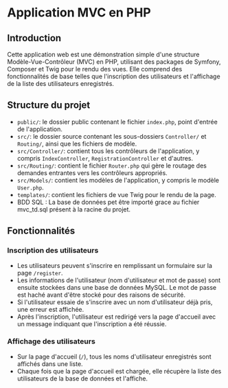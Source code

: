 # Application MVC en PHP

## Introduction

Cette application web est une démonstration simple d'une structure Modèle-Vue-Contrôleur (MVC) en PHP, utilisant des packages de Symfony, Composer et Twig pour le rendu des vues. Elle comprend des fonctionnalités de base telles que l'inscription des utilisateurs et l'affichage de la liste des utilisateurs enregistrés.

## Structure du projet

- `public/`: le dossier public contenant le fichier `index.php`, point d'entrée de l'application.
- `src/`: le dossier source contenant les sous-dossiers `Controller/` et `Routing/`, ainsi que les fichiers de modèle.
- `src/Controller/`: contient tous les contrôleurs de l'application, y compris `IndexController`, `RegistrationController` et d'autres.
- `src/Routing/`: contient le fichier `Router.php` qui gère le routage des demandes entrantes vers les contrôleurs appropriés.
- `src/Models/`: contient les modèles de l'application, y compris le modèle `User.php`.
- `templates/`: contient les fichiers de vue Twig pour le rendu de la page.
- BDD SQL : La base de données pet être importé grace au fichier mvc_td.sql présent à la racine du projet.

## Fonctionnalités

### Inscription des utilisateurs

- Les utilisateurs peuvent s'inscrire en remplissant un formulaire sur la page `/register`.
- Les informations de l'utilisateur (nom d'utilisateur et mot de passe) sont ensuite stockées dans une base de données MySQL. Le mot de passe est haché avant d'être stocké pour des raisons de sécurité.
- Si l'utilisateur essaie de s'inscrire avec un nom d'utilisateur déjà pris, une erreur est affichée.
- Après l'inscription, l'utilisateur est redirigé vers la page d'accueil avec un message indiquant que l'inscription a été réussie.

### Affichage des utilisateurs

- Sur la page d'accueil (`/`), tous les noms d'utilisateur enregistrés sont affichés dans une liste.
- Chaque fois que la page d'accueil est chargée, elle récupère la liste des utilisateurs de la base de données et l'affiche.
